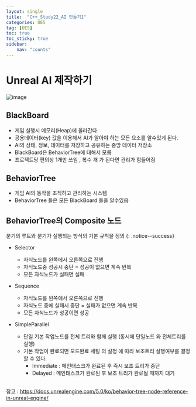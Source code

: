 ```yaml
---
layout: single
title:  "C++_Study22_AI 만들기1"
categories: UE5
tag: [UE5]
toc: true
toc_sticky: true
sidebar:
    nav: "counts"
---
```


# Unreal AI 제작하기 
![image](https://github.com/silverlnng/VRFirstProject/assets/112385982/5b5e49db-bd3b-4426-98f4-3c6ff9b78c43)

## BlackBoard
   
* 게임 실행시 메모리(Heap)에 올라간다 
* 공용데이터(key) 값을 이용해서 AI가 알아야 하는 모든 요소를 알수있게 된다.
* AI의 상태, 정보, 데이터를 저장하고 공유하는 중앙 데이터 저장소
* BlackBoard은 BehaviorTree에 대해서 모름
* 프로젝트당 편의상 1개만 쓰임 , 복수 개 가 된다면 관리가 힘들어짐

## BehaviorTree

* 게임 AI의 동작을 조직하고 관리하는 시스템
* BehaviorTree 들은 모든 BlackBoard 들을 알수있음

## BehaviorTree의 Composite 노드
   
분기의 루트와 분기가 실행되는 방식의 기본 규칙을 정의
{: .notice--success}

* Selector
    * 자식노드를 왼쪽에서 오른쪽으로 진행
    * 자식노드중 성공시 중단 = 성공이 없으면 계속 반복 
    * 모든 자식노드가 실패면 실패
   
* Sequence
    * 자식노드를 왼쪽에서 오른쪽으로 진행
    * 자식노드 중에 실패시 중단 = 실패가 없으면 계속 반복
    * 모든 자식노드가 성공이면 성공  

* SimpleParallel
    * 단일 기본 작업노드를 전체 트리와 함께 실행 (동시에 단일노드 와 전체트리를 실행)
    * 기본 작업이 완료되면 모드완료 세팅 의 설정 에 따라 보조트리 실행여부를 결정할 수 있다.
        * Immediate : 메인태스크가 완료된 후 즉시 보조 트리가 중단
        * Delayed : 메인태스크가 완료된 후 보조 트리가 완료될 때까지 대기

##  

참고 : <https://docs.unrealengine.com/5.0/ko/behavior-tree-node-reference-in-unreal-engine/>
